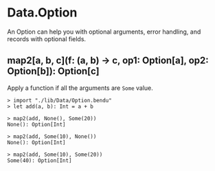 # Data.Option

An Option can help you with optional arguments, error handling, and records with optional fields.


## map2[a, b, c](f: (a, b) -> c, op1: Option[a], op2: Option[b]): Option[c]

Apply a function if all the arguments are `Some` value.

```bendu-repl
> import "./lib/Data/Option.bendu"
> let add(a, b): Int = a + b

> map2(add, None(), Some(20))
None(): Option[Int]

> map2(add, Some(10), None())
None(): Option[Int]

> map2(add, Some(10), Some(20))
Some(40): Option[Int]
```